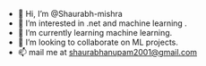 - 👋 Hi, I’m @Shaurabh-mishra
- 👀 I’m interested in .net and machine learning .
- 🌱 I’m currently learning machine learning.
- 💞️ I’m looking to collaborate on ML projects.
- 📫 mail me at shaurabhanupam2001@gmail.com

<!---
Shaurabh-mishra/Shaurabh-mishra is a ✨ special ✨ repository because its `README.md` (this file) appears on your GitHub profile.
You can click the Preview link to take a look at your changes.
--->
